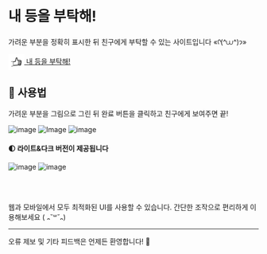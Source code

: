 # 내 등을 부탁해!

가려운 부분을 정확히 표시한 뒤 친구에게 부탁할 수 있는 사이트입니다 «ᡣ(^⩊^)𐭩»

<a href="https://nyangzzi.github.io/plz-back">
  <img src="public/icon_hand.svg" width="32" height="32" align="center"/> 내 등을 부탁해!
</a>

## 📱 사용법

가려운 부분을 그림으로 그린 뒤 완료 버튼을 클릭하고 친구에게 보여주면 끝!
<div>
  <img width="280" alt="image" src="https://github.com/user-attachments/assets/8cf44049-1813-4dec-8519-965ae466553a" />
  <img width="280" alt="Image" src="https://github.com/user-attachments/assets/4df13f18-378a-4081-8401-b090a93cb327" />
  <img width="280" alt="image" src="https://github.com/user-attachments/assets/b336eb8d-1175-4a75-85db-2d455ad7e201" />
</div>

#### 🌓 라이트&다크 버전이 제공됩니다
<img width="322" alt="image" src="https://github.com/user-attachments/assets/65d6179b-07ea-4988-8d51-0b68d7934417" />
<img width="310" alt="image" src="https://github.com/user-attachments/assets/19d1661e-f299-4ccf-bd02-9fac2e465cd3" />

<br/><br/>

웹과 모바일에서 모두 최적화된 UI를 사용할 수 있습니다.
간단한 조작으로 편리하게 이용해보세요 ( ᎔˘꒳˘᎔)

---
오류 제보 및 기타 피드백은 언제든 환영합니다! 🙌
